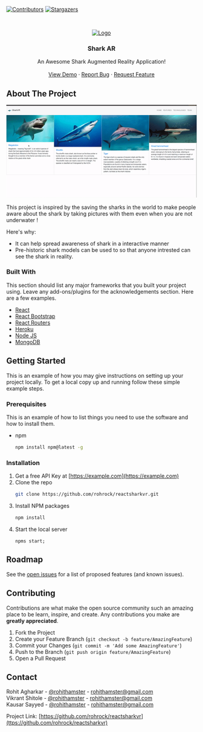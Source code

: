 <!-- PROJECT SHIELDS -->
<!--
*** I'm using markdown "reference style" links for readability.
*** Reference links are enclosed in brackets [ ] instead of parentheses ( ).
*** See the bottom of this document for the declaration of the reference variables
*** for contributors-url, forks-url, etc. This is an optional, concise syntax you may use.
*** https://www.markdownguide.org/basic-syntax/#reference-style-links
-->
[![Contributors][contributors-shield]][contributors-url]
[![Stargazers][stars-shield]][stars-url]


<!-- PROJECT LOGO -->
<br />
<p align="center">
  <a href="https://github.com/ROHROCK/reactsharkvr">
    <img src="images/logo.png" alt="Logo" width="80" height="80">
  </a>

  <h3 align="center">Shark AR</h3>

  <p align="center">
    An Awesome Shark Augmented Reality Application!
    <br />
    <br />
    <a href="https://github.com/othneildrew/Best-README-Template">View Demo</a>
    ·
    <a href="https://github.com/othneildrew/Best-README-Template/issues">Report Bug</a>
    ·
    <a href="https://github.com/othneildrew/Best-README-Template/issues">Request Feature</a>
  </p>
</p>


<!-- ABOUT THE PROJECT -->
## About The Project

[![Shark VR PC Demo][product-screenshot]](pc-demo.gif)

This project is inspired by the saving the sharks in the world to make people aware about the shark by taking pictures with them even when you are not underwater !

Here's why:
* It can help spread awareness of shark in a interactive manner
* Pre-historic shark models can be used to so that anyone intrested can see the shark in reality.

### Built With

This section should list any major frameworks that you built your project using. Leave any add-ons/plugins for the acknowledgements section. Here are a few examples.
* [React](https://reactjs.org/)
* [React Bootstrap](https://react-bootstrap.github.io/)
* [React Routers](https://reactrouter.com/)
* [Heroku](https://www.heroku.com/)
* [Node JS](https://nodejs.org/en/)
* [MongoDB](https://www.mongodb.com/)



<!-- GETTING STARTED -->
## Getting Started

This is an example of how you may give instructions on setting up your project locally.
To get a local copy up and running follow these simple example steps.

### Prerequisites

This is an example of how to list things you need to use the software and how to install them.
* npm
  ```sh
  npm install npm@latest -g
  ```

### Installation

1. Get a free API Key at [https://example.com](https://example.com)
2. Clone the repo
   ```sh
   git clone https://github.com/rohrock/reactsharkvr.git
   ```
3. Install NPM packages
   ```sh
   npm install
   ```
4. Start the local server
   ```JS
   npms start;
   ```


<!-- ROADMAP -->
## Roadmap

See the [open issues](https://github.com/othneildrew/Best-README-Template/issues) for a list of proposed features (and known issues).



<!-- CONTRIBUTING -->
## Contributing

Contributions are what make the open source community such an amazing place to be learn, inspire, and create. Any contributions you make are **greatly appreciated**.

1. Fork the Project
2. Create your Feature Branch (`git checkout -b feature/AmazingFeature`)
3. Commit your Changes (`git commit -m 'Add some AmazingFeature'`)
4. Push to the Branch (`git push origin feature/AmazingFeature`)
5. Open a Pull Request


<!-- CONTACT -->
## Contact

Rohit Agharkar - [@rohithamster](https://twitter.com/rohithamster) - rohithamster@gmail.com
<br />
Vikrant Shitole - [@rohithamster](https://twitter.com/rohithamster) - rohithamster@gmail.com
<br />
Kausar Sayyed - [@rohithamster](https://twitter.com/rohithamster) - rohithamster@gmail.com

Project Link: [https://github.com/rohrock/reactsharkvr](ttps://github.com/rohrock/reactsharkvr)


<!-- MARKDOWN LINKS & IMAGES -->
<!-- https://www.markdownguide.org/basic-syntax/#reference-style-links -->
[contributors-shield]: https://img.shields.io/github/contributors/rohrock/reactsharkvr
[contributors-url]: https://github.com/rohrock/reactsharkvr/graphs/contributors
[forks-shield]: https://img.shields.io/github/forks/othneildrew/Best-README-Template.svg?style=for-the-badge
[forks-url]: https://github.com/othneildrew/Best-README-Template/network/members
[stars-shield]: https://img.shields.io/github/stars/rohrock/reactsharkvr.svg
[stars-url]: https://github.com/othneildrew/Best-README-Template/stargazers
[issues-shield]: https://img.shields.io/github/issues/othneildrew/Best-README-Template.svg?style=for-the-badge
[issues-url]: https://github.com/othneildrew/Best-README-Template/issues
[product-screenshot]: pc-demo.gif
